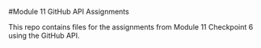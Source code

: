#Module 11 GitHub API Assignments

This repo contains files for the assignments from Module 11 Checkpoint 6 using the GitHub API.